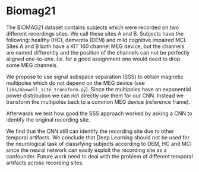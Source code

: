 # Biomag21

The BIOMAG21 dataset contains subjects which were recorded on two different recordings sites. We call these sites A and B. Subjects have the following: healthy (HC), dementia (DEM) and mild cognitive impaired MCI.
Sites A and B both have a KIT 160 channel MEG device, but the channels are named differently and the position of the channels can not be perfectly aligned one-to-one. I.e. for a good assignment one would need to drop some MEG channels.

We propose to use signal subspace separation (SSS) to obtain magnetic multipoles which do not depend on the MEG device (see `libs/maxwell_site_transform.py`). Since the multipoles have an exponential power distribution we can not directly use them for our CNN. Instead we transform the multipoles back to a common MEG device (reference frame).

Afterwards we test how good the SSS approach worked by asking a CNN to identify the original recording site.

We find that the CNN still can identify the recording site due to other temporal artifacts. We conclude that Deep Learning should not be used for the neurological task of classifying subjects according to DEM, HC and MCI since the neural network can easily exploit the recording site as a confounder.
Future work need to deal with the problem of different temporal artifacts across recording sites.
